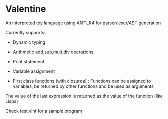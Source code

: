 # Valentine

An interpreted toy language using ANTLR4 for parser/lexer/AST generation

Currently supports:

- Dynamic typing


- Arithmetic add,sub,mult,div operations


- Print statement


- Variable assignment


- First class functions (with closures) : Functions can be assigned to variables, be returned by other functions and be used as arguments


The value of the last expression is returned as the value of the function (like Lisps)

Check test.vlnt for a sample program

